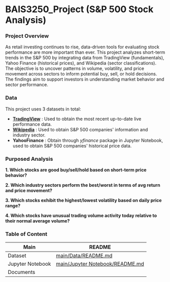 # BAIS3250_Project (S&P 500 Stock Analysis)
### Project Overview
As retail investing continues to rise, data-driven tools for evaluating stock performance are more important than ever. This project analyzes short-term trends in the S&P 500 by integrating data from TradingView (fundamentals), Yahoo Finance (historical prices), and Wikipedia (sector classifications). The objective is to uncover patterns in volume, volatility, and price movement across sectors to inform potential buy, sell, or hold decisions. The findings aim to support investors in understanding market behavior and sector performance.


### Data 
This project uses 3 datasets in total:
- **[TradingView]** : Used to obtain the most recent up-to-date live performance data.
- **[Wikipedia]** : Used to obtain S&P 500 companies' information and industry sector.
- **YahooFinance** : Obtain through _yfinance_ package in Jupyter Notebook, used to obtain S&P 500 companies' historical price data.

[TradingView]: <https://www.tradingview.com/symbols/SPX/components/>
[Wikipedia]: <https://en.wikipedia.org/wiki/List_of_S%26P_500_companies>


### Purposed Analysis
**1. Which stocks are good buy/sell/hold based on short-term price behavior?**


**2. Which industry sectors perform the best/worst in terms of avg return and price movement?**


**3. Which stocks exhibit the highest/lowest volatility based on daily price range?**


**4. Which stocks have unusual trading volume activity today relative to their normal average volume?**




### Table of Content
| Main | README |
| ------ | ------ |
| Dataset | [main/Data/README.md][MaDs] | 
| Jupyter Notebook | [main/Jupyter Notebook/README.md][MaJn] | 
| Documents | 

[MaDs]: https://github.com/NitanTanta/BAIS3250_Project/blob/main/Data/README.md
[MaJn]: https://github.com/NitanTanta/BAIS3250_Project/blob/main/Jupyter%20Notebook/README.md

